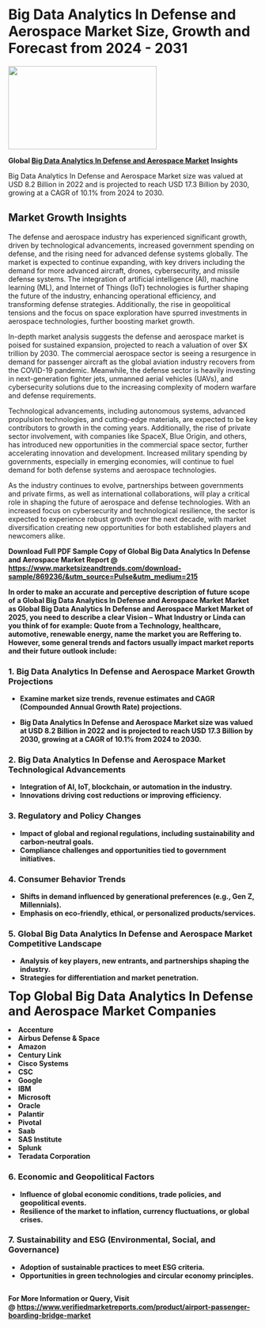 <H1>Big Data Analytics In Defense and Aerospace Market Size, Growth and Forecast from 2024 - 2031</H1><img class="aligncenter size-medium wp-image-584254" src="https://thirdeyenews.in/wp-content/uploads/2024/09/Global-Market-Research-300x168.jpeg" alt="" width="300" height="168" /><p><strong>Global&nbsp;<a href="https://www.marketsizeandtrends.com/download-sample/869236/&amp;utm_source=Pulse&amp;utm_medium=215">Big Data Analytics In Defense and Aerospace Market</a> Insights</strong></p><p>Big Data Analytics In Defense and Aerospace Market size was valued at USD 8.2 Billion in 2022 and is projected to reach USD 17.3 Billion by 2030, growing at a CAGR of 10.1% from 2024 to 2030.</p><p><h2>Market Growth Insights</h2> <p>The defense and aerospace industry has experienced significant growth, driven by technological advancements, increased government spending on defense, and the rising need for advanced defense systems globally. The market is expected to continue expanding, with key drivers including the demand for more advanced aircraft, drones, cybersecurity, and missile defense systems. The integration of artificial intelligence (AI), machine learning (ML), and Internet of Things (IoT) technologies is further shaping the future of the industry, enhancing operational efficiency, and transforming defense strategies. Additionally, the rise in geopolitical tensions and the focus on space exploration have spurred investments in aerospace technologies, further boosting market growth.</p> <p><strong></strong></p> <p>In-depth market analysis suggests the defense and aerospace market is poised for sustained expansion, projected to reach a valuation of over $X trillion by 2030. The commercial aerospace sector is seeing a resurgence in demand for passenger aircraft as the global aviation industry recovers from the COVID-19 pandemic. Meanwhile, the defense sector is heavily investing in next-generation fighter jets, unmanned aerial vehicles (UAVs), and cybersecurity solutions due to the increasing complexity of modern warfare and defense requirements.</p> <p>Technological advancements, including autonomous systems, advanced propulsion technologies, and cutting-edge materials, are expected to be key contributors to growth in the coming years. Additionally, the rise of private sector involvement, with companies like SpaceX, Blue Origin, and others, has introduced new opportunities in the commercial space sector, further accelerating innovation and development. Increased military spending by governments, especially in emerging economies, will continue to fuel demand for both defense systems and aerospace technologies.</p> <p>As the industry continues to evolve, partnerships between governments and private firms, as well as international collaborations, will play a critical role in shaping the future of aerospace and defense technologies. With an increased focus on cybersecurity and technological resilience, the sector is expected to experience robust growth over the next decade, with market diversification creating new opportunities for both established players and newcomers alike.</p> <p><strong></p><p><span class=""><strong>Download Full PDF Sample Copy of Global Big Data Analytics In Defense and Aerospace Market Report</strong> @ <a href="https://www.marketsizeandtrends.com/download-sample/869236/&amp;utm_source=Pulse&amp;utm_medium=215" target="_blank">https://www.marketsizeandtrends.com/download-sample/869236/&amp;utm_source=Pulse&amp;utm_medium=215</a></span></p><p>In order to make an accurate and perceptive description of future scope of a Global&nbsp;Big Data Analytics In Defense and Aerospace Market Market as Global&nbsp;Big Data Analytics In Defense and Aerospace Market Market of 2025, you need to describe a clear Vision &ndash; What Industry or Linda can you think of for example: Quote from a Technology, healthcare, automotive, renewable energy, name the market you are Reffering to. However, some general trends and factors usually impact market reports and their future outlook include:</p><h3>1.&nbsp;<strong>Big Data Analytics In Defense and Aerospace Market Growth Projections</strong></h3><ul><li>Examine market size trends, revenue estimates and CAGR (Compounded Annual Growth Rate) projections.</li><li><p>Big Data Analytics In Defense and Aerospace Market size was valued at USD 8.2 Billion in 2022 and is projected to reach USD 17.3 Billion by 2030, growing at a CAGR of 10.1% from 2024 to 2030.</p></li></ul><h3>2.&nbsp;<strong>Big Data Analytics In Defense and Aerospace Market Technological Advancements</strong></h3><ul><li>Integration of AI, IoT, blockchain, or automation in the industry.</li><li>Innovations driving cost reductions or improving efficiency.</li></ul><h3>3.&nbsp;<strong>Regulatory and Policy Changes</strong></h3><ul><li>Impact of global and regional regulations, including sustainability and carbon-neutral goals.</li><li>Compliance challenges and opportunities tied to government initiatives.</li></ul><h3>4.&nbsp;<strong>Consumer Behavior Trends</strong></h3><ul><li>Shifts in demand influenced by generational preferences (e.g., Gen Z, Millennials).</li><li>Emphasis on eco-friendly, ethical, or personalized products/services.</li></ul><h3>5.&nbsp;<strong>Global Big Data Analytics In Defense and Aerospace Market Competitive Landscape</strong></h3><ul><li>Analysis of key players, new entrants, and partnerships shaping the industry.</li><li>Strategies for differentiation and market penetration.</li></ul><p data-pm-slice="1 1 []"><span style="color: inherit; font-family: inherit; font-size: 25px;">Top Global Big Data Analytics In Defense and Aerospace Market Companies</span></p><div class="" data-test-id=""><p><li>Accenture</li><li> Airbus Defense & Space</li><li> Amazon</li><li> Century Link</li><li> Cisco Systems</li><li> CSC</li><li> Google</li><li> IBM</li><li> Microsoft</li><li> Oracle</li><li> Palantir</li><li> Pivotal</li><li> Saab</li><li> SAS Institute</li><li> Splunk</li><li> Teradata Corporation</li></p></div><h3>6.&nbsp;<strong>Economic and Geopolitical Factors</strong></h3><ul><li>Influence of global economic conditions, trade policies, and geopolitical events.</li><li>Resilience of the market to inflation, currency fluctuations, or global crises.</li></ul><h3>7.&nbsp;<strong>Sustainability and ESG (Environmental, Social, and Governance)</strong></h3><ul><li>Adoption of sustainable practices to meet ESG criteria.</li><li>Opportunities in green technologies and circular economy principles.</li></ul><h2><strong style="font-size: 14px;">For More Information or Query, Visit @&nbsp;</strong><a style="background-color: #ffffff; font-size: 14px;" href="https://www.marketsizeandtrends.com/report/big-data-analytics-in-defense-and-aerospace-market/" target="_blank">https://www.verifiedmarketreports.com/product/airport-passenger-boarding-bridge-market</a></h2>
